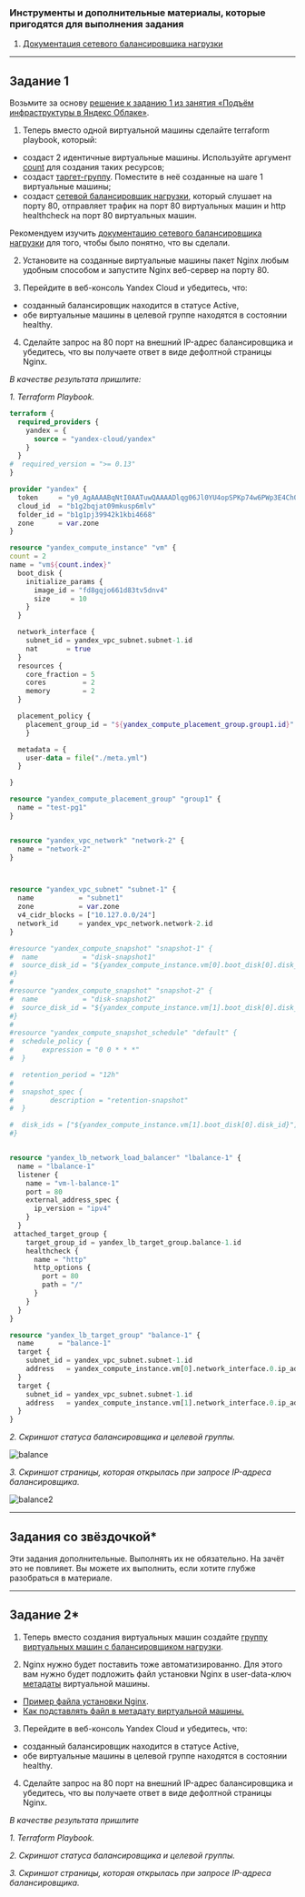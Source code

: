 
### Инструменты и дополнительные материалы, которые пригодятся для выполнения задания

1. [Документация сетевого балансировщика нагрузки](https://cloud.yandex.ru/docs/network-load-balancer/quickstart)

 ---

## Задание 1 

Возьмите за основу [решение к заданию 1 из занятия «Подъём инфраструктуры в Яндекс Облаке»](https://github.com/netology-code/sdvps-homeworks/blob/main/7-03.md#задание-1).

1. Теперь вместо одной виртуальной машины сделайте terraform playbook, который:

- создаст 2 идентичные виртуальные машины. Используйте аргумент [count](https://www.terraform.io/docs/language/meta-arguments/count.html) для создания таких ресурсов;
- создаст [таргет-группу](https://registry.terraform.io/providers/yandex-cloud/yandex/latest/docs/resources/lb_target_group). Поместите в неё созданные на шаге 1 виртуальные машины;
- создаст [сетевой балансировщик нагрузки](https://registry.terraform.io/providers/yandex-cloud/yandex/latest/docs/resources/lb_network_load_balancer), который слушает на порту 80, отправляет трафик на порт 80 виртуальных машин и http healthcheck на порт 80 виртуальных машин.

Рекомендуем изучить [документацию сетевого балансировщика нагрузки](https://cloud.yandex.ru/docs/network-load-balancer/quickstart) для того, чтобы было понятно, что вы сделали.

2. Установите на созданные виртуальные машины пакет Nginx любым удобным способом и запустите Nginx веб-сервер на порту 80.

3. Перейдите в веб-консоль Yandex Cloud и убедитесь, что: 

- созданный балансировщик находится в статусе Active,
- обе виртуальные машины в целевой группе находятся в состоянии healthy.

4. Сделайте запрос на 80 порт на внешний IP-адрес балансировщика и убедитесь, что вы получаете ответ в виде дефолтной страницы Nginx.

*В качестве результата пришлите:*

*1. Terraform Playbook.*
```main.tf
terraform {
  required_providers {
    yandex = {
      source = "yandex-cloud/yandex"
    }
  }
#  required_version = ">= 0.13"
}

provider "yandex" {
  token     = "y0_AgAAAABqNtI0AATuwQAAAADlqg06Jl0YU4opSPKp74w6PWp3E4Ch0T4"
  cloud_id  = "b1g2bqjat09mkusp6mlv"
  folder_id = "b1g1pj39942k1kbi4668"
  zone      = var.zone
}

resource "yandex_compute_instance" "vm" {
count = 2
name = "vm${count.index}"
  boot_disk {
    initialize_params {
      image_id = "fd8gqjo661d83tv5dnv4"
      size     = 10
    }
  }

  network_interface {
    subnet_id = yandex_vpc_subnet.subnet-1.id
    nat       = true
  }
  resources {
    core_fraction = 5
    cores         = 2
    memory        = 2
  }

  placement_policy {
    placement_group_id = "${yandex_compute_placement_group.group1.id}"
    }

  metadata = {
    user-data = file("./meta.yml")
  }

}

resource "yandex_compute_placement_group" "group1" {
  name = "test-pg1"
}


resource "yandex_vpc_network" "network-2" {
  name = "network-2"
}



resource "yandex_vpc_subnet" "subnet-1" {
  name           = "subnet1"
  zone           = var.zone
  v4_cidr_blocks = ["10.127.0.0/24"]
  network_id     = yandex_vpc_network.network-2.id
}

#resource "yandex_compute_snapshot" "snapshot-1" {
#  name           = "disk-snapshot1"
#  source_disk_id = "${yandex_compute_instance.vm[0].boot_disk[0].disk_id}"
#}
#
#resource "yandex_compute_snapshot" "snapshot-2" {
#  name           = "disk-snapshot2"
#  source_disk_id = "${yandex_compute_instance.vm[1].boot_disk[0].disk_id}"
#}
#
#resource "yandex_compute_snapshot_schedule" "default" {
#  schedule_policy {
#       expression = "0 0 * * *"
#  }

#  retention_period = "12h"
#
#  snapshot_spec {
#         description = "retention-snapshot"
#  }

#  disk_ids = ["${yandex_compute_instance.vm[1].boot_disk[0].disk_id}"]
#}


resource "yandex_lb_network_load_balancer" "lbalance-1" {
  name = "lbalance-1"
  listener {
    name = "vm-l-balance-1"
    port = 80
    external_address_spec {
      ip_version = "ipv4"
    }
  }
 attached_target_group {
    target_group_id = yandex_lb_target_group.balance-1.id
    healthcheck {
      name = "http"
      http_options {
        port = 80
        path = "/"
      }
    }
  }
}

resource "yandex_lb_target_group" "balance-1" {
  name      = "balance-1"
  target {
    subnet_id = yandex_vpc_subnet.subnet-1.id
    address   = yandex_compute_instance.vm[0].network_interface.0.ip_address
  }
  target {
    subnet_id = yandex_vpc_subnet.subnet-1.id
    address   = yandex_compute_instance.vm[1].network_interface.0.ip_address
  }
}

```
*2. Скриншот статуса балансировщика и целевой группы.*

![balance](https://github.com/AgvidoDev/sflt-homeworks/blob/main/4leyc.jpg)

*3. Скриншот страницы, которая открылась при запросе IP-адреса балансировщика.*

![balance2](https://github.com/AgvidoDev/sflt-homeworks/blob/main/balance.jpg)


---

## Задания со звёздочкой*
Эти задания дополнительные. Выполнять их не обязательно. На зачёт это не повлияет. Вы можете их выполнить, если хотите глубже разобраться в материале.

---

## Задание 2*

1. Теперь вместо создания виртуальных машин создайте [группу виртуальных машин с балансировщиком нагрузки](https://cloud.yandex.ru/docs/compute/operations/instance-groups/create-with-balancer).

2. Nginx нужно будет поставить тоже автоматизированно. Для этого вам нужно будет подложить файл установки Nginx в user-data-ключ [метадаты](https://cloud.yandex.ru/docs/compute/concepts/vm-metadata) виртуальной машины.

- [Пример файла установки Nginx](https://github.com/nar3k/yc-public-tasks/blob/master/terraform/metadata.yaml).
- [Как подставлять файл в метадату виртуальной машины.](https://github.com/nar3k/yc-public-tasks/blob/a6c50a5e1d82f27e6d7f3897972adb872299f14a/terraform/main.tf#L38)

3. Перейдите в веб-консоль Yandex Cloud и убедитесь, что: 

- созданный балансировщик находится в статусе Active,
- обе виртуальные машины в целевой группе находятся в состоянии healthy.

4. Сделайте запрос на 80 порт на внешний IP-адрес балансировщика и убедитесь, что вы получаете ответ в виде дефолтной страницы Nginx.

*В качестве результата пришлите*

*1. Terraform Playbook.*

*2. Скриншот статуса балансировщика и целевой группы.*

*3. Скриншот страницы, которая открылась при запросе IP-адреса балансировщика.*


